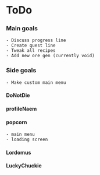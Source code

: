 # ToDo
  ### Main goals
    - Discuss progress line
    - Create quest line
    - Tweak all recipes
    - Add new ore gen (currently void)
    
  ### Side goals
    - Make custom main menu
     
  
  #### DoNotDie
  
  
  #### profileNaem
  
  
  #### popcorn
    - main menu
    - loading screen 
  
  
  #### Lordomus
  
  
  #### LuckyChuckie
